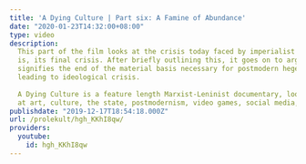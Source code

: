```yaml
---
title: 'A Dying Culture | Part six: A Famine of Abundance'
date: "2020-01-23T14:32:00+08:00"
type: video
description: 
  This part of the film looks at the crisis today faced by imperialist society - that
  is, its final crisis. After briefly outlining this, it goes on to argue that this
  signifies the end of the material basis necessary for postmodern hegemony, and is
  leading to ideological crisis.
  
  A Dying Culture is a feature length Marxist-Leninist documentary, looking
  at art, culture, the state, postmodernism, video games, social media, war and crisis.
publishdate: "2019-12-17T18:54:18.000Z"
url: /prolekult/hgh_KKhI8qw/
providers:
  youtube:
    id: hgh_KKhI8qw
---
```

